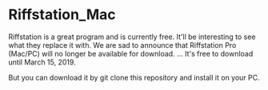 # Riffstation_Mac

Riffstation is a great program and is currently free. It'll be interesting to see what they replace it with. We are sad to announce that Riffstation Pro (Mac/PC) will no longer be available for download. ... It's free to download until March 15, 2019.

But you can download it by git clone this repository and install it on your PC.
